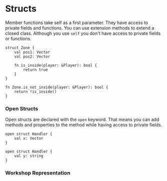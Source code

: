 # Structs

Member functions take self as a first parameter.
They have access to private fields and functions.
You can use extension methods to extend a closed class.
Although you use `self` you don't have access to private fields or functions.

```
struct Zone {
    val pos1: Vector
    val pos2: Vector
    
    fn is_inside(player: &Player): bool {
        return true
    }
}

fn Zone.is_not_inside(player: &Player): bool {
    return !is_inside()
}
```
### Open Structs

Open structs are declared with the `open` keyword.
That means you can add methods and properties to the method while having
access to private fields.

```
open struct Handler {
    val x: Vector
}

open struct Handler {
    val y: string
}
```

### Workshop Representation

